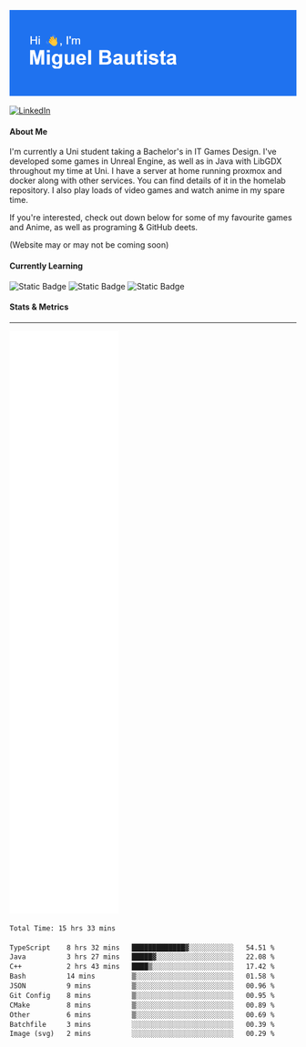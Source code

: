 ![](header.png)  

[![LinkedIn](https://img.shields.io/badge/linkedin-%230077B5.svg?style=for-the-badge&logo=linkedin&logoColor=white)](https://www.linkedin.com/in/miguelangelobautista/) 
<!-- [![Static Badge](https://img.shields.io/badge/Website-black?style=for-the-badge&labelColor=white)] Under Construction--> 




#### About Me 
I'm currently a Uni student taking a Bachelor's in IT Games Design. I've developed some games in Unreal Engine, as well as in Java with LibGDX throughout my time at Uni. I have a server at home running proxmox and docker along with other services. You can find details of it in the homelab repository. I also play loads of video games and watch anime in my spare time.

If you're interested, check out down below for some of my favourite games and Anime, as well as programing & GitHub deets.

(Website may or may not be coming soon)



#### Currently Learning

![Static Badge](https://img.shields.io/badge/C%2B%2B-blue?style=for-the-badge&logo=cplusplus)
![Static Badge](https://img.shields.io/badge/Unreal_Engine-black?style=for-the-badge&logo=unrealengine)
![Static Badge](https://img.shields.io/badge/Java-white?style=for-the-badge&color=red)

<!-- ### Languages and Tools
---
<p float="left">
  <img src="./Icons/python-color.svg" width="5%">
  <img src="./Icons/cplusplus-color.svg" width="5%">
  <img src="./Icons/docker-color.svg" width="5%">
  <img src="./Icons/javascript-color.svg" width="5%">
  <img src="./Icons/portainer-color.svg" width="5%">
  <img src="./Icons/proxmox-color.svg" width="5%">
  <img src="./Icons/unrealengine-color.svg" width="5%">
  <img src="./Icons/androidstudio-color.svg" width="5%">
  <img src="./Icons/html5-color.svg" width="5%">
</p> -->

#### Stats & Metrics
---

![](github-metrics.svg)


<!--START_SECTION:waka-->

```txt
Total Time: 15 hrs 33 mins

TypeScript    8 hrs 32 mins   █████████████▓░░░░░░░░░░░   54.51 %
Java          3 hrs 27 mins   █████▓░░░░░░░░░░░░░░░░░░░   22.08 %
C++           2 hrs 43 mins   ████▒░░░░░░░░░░░░░░░░░░░░   17.42 %
Bash          14 mins         ▒░░░░░░░░░░░░░░░░░░░░░░░░   01.58 %
JSON          9 mins          ▒░░░░░░░░░░░░░░░░░░░░░░░░   00.96 %
Git Config    8 mins          ▒░░░░░░░░░░░░░░░░░░░░░░░░   00.95 %
CMake         8 mins          ▒░░░░░░░░░░░░░░░░░░░░░░░░   00.89 %
Other         6 mins          ▒░░░░░░░░░░░░░░░░░░░░░░░░   00.69 %
Batchfile     3 mins          ░░░░░░░░░░░░░░░░░░░░░░░░░   00.39 %
Image (svg)   2 mins          ░░░░░░░░░░░░░░░░░░░░░░░░░   00.29 %
```

<!--END_SECTION:waka-->


<!-- Relevant Links
https://reheader.glitch.me/home - Header Images

https://wakatime.com/dashboard - Waka Metrics

https://shields.io/badges - Badges
https://github.com/Ileriayo/markdown-badges?tab=readme-ov-file#usage - Other Badges

https://simpleicons.org/ - Icons

https://github.com/lowlighter/metrics - Metrics
https://metrics.lecoq.io/embed?user=NomaDiix - Metrics builder

https://github.com/topics/github-profile-readme - GitHub profile README topic

https://zzetao.github.io/awesome-github-profile/ - Example profile READMEs

 -->